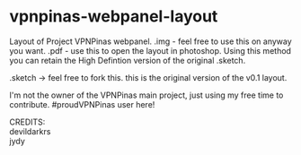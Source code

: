 # vpnpinas-webpanel-layout
Layout of Project VPNPinas webpanel.
.img - feel free to use this on anyway you want.
.pdf - use this to open the layout in photoshop. Using this method you can retain the High Defintion version of the original .sketch.

.sketch -> feel free to fork this. this is the original version of the v0.1 layout.

I'm not the owner of the VPNPinas main project, just using my free time to contribute.
#proudVPNPinas user here!

CREDITS:<br/>
devildarkrs<br/>
jydy

